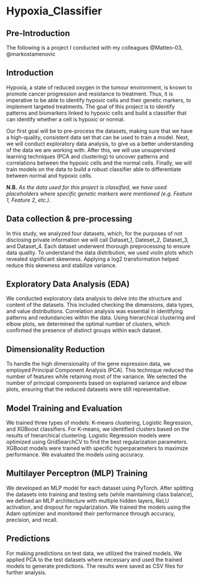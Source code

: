 # Hypoxia_Classifier

## Pre-Introduction ##

The following is a project I conducted with my colleagues @Matteo-03, @markostamenovic
## Introduction ##
<p>Hypoxia, a state of reduced oxygen in the tumour environment, is known to promote cancer progression and resistance to treatment. Thus, it is imperative to be able to identify hypoxic cells and their genetic markers, to implement targeted treatments. The goal of this project is to identify patterns and biomarkers linked to hypoxic cells and build a classifier that can identify whether a cell is hypoxic or normal.</p>

<p>Our first goal will be to pre-process the datasets, making sure that we have a high-quality, consistent data set that can be used to train a model. Next, we will conduct exploratory data analysis, to give us a better understanding of the data we are working with. After this, we will use unsupervised learning techniques (PCA and clustering) to uncover patterns and correlations between the hypoxic cells and the normal cells. Finally, we will train models on the data to build a robust classifier able to differentiate between normal and hypoxic cells.</p>

**N.B.** 
*As the data used for this project is classified, we have used placeholders where specific genetic markers were mentioned (e.g. Feature 1, Feature 2, etc.).*

## Data collection & pre-processing 

<p>In this study, we analyzed four datasets, which, for the purposes of not disclosing private information we will call Dataset_1, Dateset_2, Dataset_3, and Dataset_4. Each dataset underwent thorough preprocessing to ensure data quality. To understand the data distribution, we used violin plots which revealed significant skewness. Applying a log2 transformation helped reduce this skewness and stabilize variance.</p>

<h2>Exploratory Data Analysis (EDA)</h2>
<p>We conducted exploratory data analysis to delve into the structure and content of the datasets. This included checking the dimensions, data types, and value distributions. Correlation analysis was essential in identifying patterns and redundancies within the data. Using hierarchical clustering and elbow plots, we determined the optimal number of clusters, which confirmed the presence of distinct groups within each dataset.</p>

<h2>Dimensionality Reduction</h2>
<p>To handle the high dimensionality of the gene expression data, we employed Principal Component Analysis (PCA). This technique reduced the number of features while retaining most of the variance. We selected the number of principal components based on explained variance and elbow plots, ensuring that the reduced datasets were still representative.</p>

<h2>Model Training and Evaluation</h2>
<p>We trained three types of models: K-means clustering, Logistic Regression, and XGBoost classifiers. For K-means, we identified clusters based on the results of hierarchical clustering. Logistic Regression models were optimized using GridSearchCV to find the best regularization parameters. XGBoost models were trained with specific hyperparameters to maximize performance. We evaluated the models using accuracy.</p>

<h2>Multilayer Perceptron (MLP) Training</h2>
<p>We developed an MLP model for each dataset using PyTorch. After splitting the datasets into training and testing sets (while maintaining class balance), we defined an MLP architecture with multiple hidden layers, ReLU activation, and dropout for regularization. We trained the models using the Adam optimizer and monitored their performance through accuracy, precision, and recall.</p>

<h2>Predictions</h2>
<p>For making predictions on test data, we utilized the trained models. We applied PCA to the test datasets where necessary and used the trained models to generate predictions. The results were saved as CSV files for further analysis.</p>
